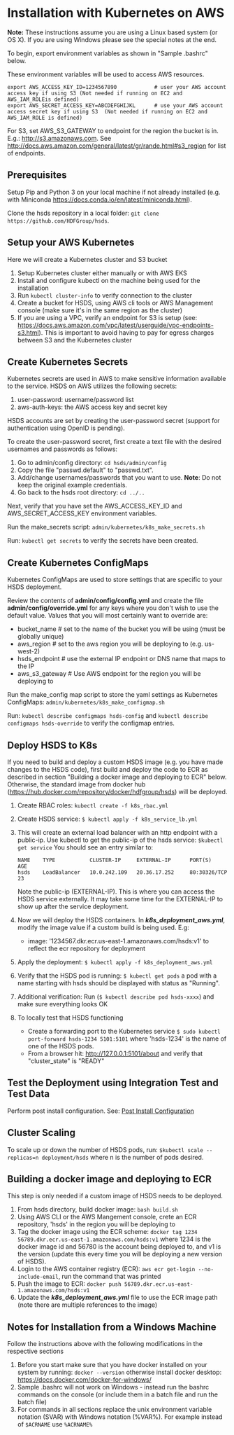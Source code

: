 Installation with Kubernetes on AWS
===================================

**Note:** These instructions assume you are using a Linux based system (or OS X). If you are using Windows please see the special notes at the end.

To begin, export environment variables as shown in "Sample .bashrc" below.

These environment variables will be used to access AWS resources.

    export AWS_ACCESS_KEY_ID=1234567890            # user your AWS account access key if using S3 (Not needed if running on EC2 and AWS_IAM_ROLEis defined)
    export AWS_SECRET_ACCESS_KEY=ABCDEFGHIJKL      # use your AWS account access secret key if using S3  (Not needed if running on EC2 and AWS_IAM_ROLE is defined)

For S3, set AWS_S3_GATEWAY to endpoint for the region the bucket is in.  E.g.: <http://s3.amazonaws.com>. See <http://docs.aws.amazon.com/general/latest/gr/rande.html#s3_region> for list of endpoints.

Prerequisites
-------------

Setup Pip and Python 3 on your local machine if not already installed (e.g. with Miniconda <https://docs.conda.io/en/latest/miniconda.html>).

Clone the hsds repository in a local folder: `git clone https://github.com/HDFGroup/hsds`.

Setup your AWS Kubernetes
--------------------------

Here we will create a Kubernetes cluster and S3 bucket

1. Setup Kubernetes cluster either manually or with AWS EKS
2. Install and configure kubectl on the machine being used for the installation
3. Run `kubectl cluster-info` to verify connection to the cluster
4. Create a bucket for HSDS, using AWS cli tools or AWS Management console (make sure it's in the same region as the cluster)
5. If you are using a VPC, verify an endpoint for S3 is setup (see: <https://docs.aws.amazon.com/vpc/latest/userguide/vpc-endpoints-s3.html>).  This is important to avoid having to pay for egress charges between S3 and the Kubernetes cluster

Create Kubernetes Secrets
-------------------------

Kubernetes secrets are used in AWS to make sensitive information available to the service.
HSDS on AWS utilizes the following secrets:

1. user-password: username/password list
2. aws-auth-keys: the AWS access key and secret key

HSDS accounts are set by creating the user-password secret (support for authentication using OpenID is pending).

To create the user-password secret, first create a text file with the desired usernames and passwords as follows:

1. Go to admin/config directory: `cd hsds/admin/config`
2. Copy the file "passwd.default" to "passwd.txt".
3. Add/change usernames/passwords that you want to use. **Note**: Do not keep the original example credentials.
4. Go back to the hsds root directory: `cd ../..`

Next, verify that you have set the AWS_ACCESS_KEY_ID and AWS_SECRET_ACCESS_KEY environment variables.

Run the make_secrets script: `admin/kubernetes/k8s_make_secrets.sh`

Run: `kubectl get secrets` to verify the secrets have been created.

Create Kubernetes ConfigMaps
----------------------------

Kubernetes ConfigMaps are used to store settings that are specific to your HSDS deployment.

Review the contents of **admin/config/config.yml** and create the file **admin/config/override.yml** for any keys where you don't 
wish to use the default value.  Values that you will most certainly want to override are:

* bucket_name # set to the name of the bucket you will be using (must be globally unique)
* aws_region  # set to the aws region you will be deploying to (e.g. us-west-2)
* hsds_endpoint # use the external IP endpoint or DNS name that maps to the IP
* aws_s3_gateway # Use AWS endpoint for the region you will be deploying to

Run the make_config map script to store the yaml settings as Kubernetes ConfigMaps: `admin/kubernetes/k8s_make_configmap.sh`

Run: `kubectl describe configmaps hsds-config` and `kubectl describe configmaps hsds-override` to verify the configmap entries.

Deploy HSDS to K8s
------------------

If you need to build and deploy a custom HSDS image (e.g. you have made changes to the HSDS code), first build and deploy the code to ECR as described in section "Building a docker image and deploying to ECR" below.  Otherwise, the standard image from docker hub (<https://hub.docker.com/repository/docker/hdfgroup/hsds>) will be deployed.

1. Create RBAC roles: `kubectl create -f k8s_rbac.yml`
2. Create HSDS service: `$ kubectl apply -f k8s_service_lb.yml`
3. This will create an external load balancer with an http endpoint with a public-ip.
   Use kubectl to get the public-ip of the hsds service: `$kubectl get service`
   You should see an entry similar to:

       NAME    TYPE           CLUSTER-IP     EXTERNAL-IP      PORT(S)        AGE
       hsds    LoadBalancer   10.0.242.109   20.36.17.252     80:30326/TCP   23

   Note the public-ip (EXTERNAL-IP). This is where you can access the HSDS service externally. It may take some time for the EXTERNAL-IP to show up after the service deployment.
4. Now we will deploy the HSDS containers. In ***k8s_deployment_aws.yml***, modify the image value if a custom build is being used.  E.g:
    * image: '1234567.dkr.ecr.us-east-1.amazonaws.com/hsds:v1' to reflect the ecr repository for deployment
5. Apply the deployment: `$ kubectl apply -f k8s_deployment_aws.yml`
6. Verify that the HSDS pod is running: `$ kubectl get pods`  a pod with a name starting with hsds should be displayed with status as "Running".
7. Additional verification: Run (`$ kubectl describe pod hsds-xxxx`) and make sure everything looks OK
8. To locally test that HSDS functioning
    * Create a forwarding port to the Kubernetes service `$ sudo kubectl port-forward hsds-1234 5101:5101` where 'hsds-1234' is the name of one of the HSDS pods. 
    * From a browser hit: <http://127.0.0.1:5101/about> and verify that "cluster_state" is "READY"

Test the Deployment using Integration Test and Test Data
--------------------------------------------------------

Perform post install configuration.   See: [Post Install Configuration](post_install.md)

Cluster Scaling
---------------

To scale up or down the number of HSDS pods, run:
`$kubectl scale --replicas=n deployment/hsds` where n is the number of pods desired.

Building a docker image and deploying to ECR
--------------------------------------------

This step is only needed if a custom image of HSDS needs to be deployed.

1. From hsds directory, build docker image: `bash build.sh`
2. Using AWS CLI or the AWS Mangement console, crete an ECR repository, 'hsds' in the region you will be deploying to
3. Tag the docker image using the ECR scheme: `docker tag 1234 56789.dkr.ecr.us-east-1.amazonaws.com/hsds:v1` where 1234 is the docker image id and 56780 is the account being deployed to, and v1 is the version (update this every time you will be deploying a new version of HSDS).
4. Login to the AWS container registry (ECR): `aws ecr get-login --no-include-email`, run the command that was printed
5. Push the image to ECR: `docker push 56789.dkr.ecr.us-east-1.amazonaws.com/hsds:v1`
6. Update the ***k8s_deployment_aws.yml*** file to use the ECR image path (note there are multiple references to the image)

Notes for Installation from a Windows Machine
---------------------------------------------

Follow the instructions above with the following modifications in the respective sections

1. Before you start make sure that you have docker installed on your system by running: `docker --version` otherwise install docker desktop: <https://docs.docker.com/docker-for-windows/>
2. Sample .bashrc will not work on Windows - instead run the bashrc commands on the console (or include them in a batch file and run the batch file)
3. For commands in all sections replace the unix environment variable notation (SVAR) with Windows notation (%VAR%).  For example instead of `$ACRNAME` use `%ACRNAME%`

